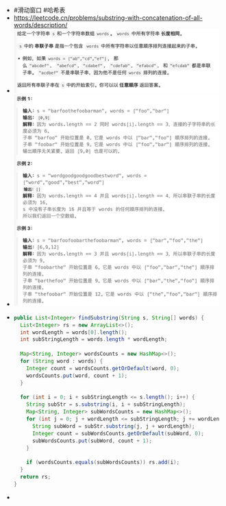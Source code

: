 - #滑动窗口 #哈希表
- https://leetcode.cn/problems/substring-with-concatenation-of-all-words/description/
- ![image.png](../assets/image_1697098300587_0.png)
- ![image.png](../assets/image_1697098311080_0.png)
- ```java
  public List<Integer> findSubstring(String s, String[] words) {
    List<Integer> rs = new ArrayList<>();
    int wordLength = words[0].length();
    int subStringLength = words.length * wordLength;
  
    Map<String, Integer> wordsCounts = new HashMap<>();
    for (String word : words) {
      Integer count = wordsCounts.getOrDefault(word, 0);
      wordsCounts.put(word, count + 1);
    }
  
    for (int i = 0; i + subStringLength <= s.length(); i++) {
      String subStr = s.substring(i, i + subStringLength);
      Map<String, Integer> subWordsCounts = new HashMap<>();
      for (int j = 0; j + wordLength <= subStringLength; j += wordLength) {
        String subWord = subStr.substring(j, j + wordLength);
        Integer count = subWordsCounts.getOrDefault(subWord, 0);
        subWordsCounts.put(subWord, count + 1);
      }
  
      if (wordsCounts.equals(subWordsCounts)) rs.add(i);
    }
    return rs;
  }
  ```
-